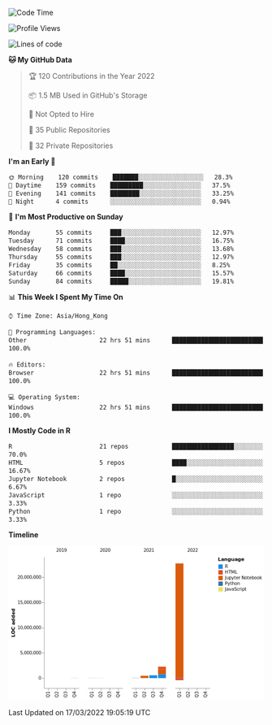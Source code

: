 

<!--**wt12318/wt12318** is a ✨ _special_ ✨ repository because its `README.md` (this file) appears on your GitHub profile.-->

<!--START_SECTION:waka-->
![Code Time](http://img.shields.io/badge/Code%20Time-30%20hrs%2029%20mins-blue)

![Profile Views](http://img.shields.io/badge/Profile%20Views-158-blue)

![Lines of code](https://img.shields.io/badge/From%20Hello%20World%20I%27ve%20Written-26%20Million%20lines%20of%20code-blue)

**🐱 My GitHub Data** 

> 🏆 120 Contributions in the Year 2022
 > 
> 📦 1.5 MB Used in GitHub's Storage 
 > 
> 🚫 Not Opted to Hire
 > 
> 📜 35 Public Repositories 
 > 
> 🔑 32 Private Repositories  
 > 
**I'm an Early 🐤** 

```text
🌞 Morning    120 commits    ███████░░░░░░░░░░░░░░░░░░   28.3% 
🌆 Daytime    159 commits    █████████░░░░░░░░░░░░░░░░   37.5% 
🌃 Evening    141 commits    ████████░░░░░░░░░░░░░░░░░   33.25% 
🌙 Night      4 commits      ░░░░░░░░░░░░░░░░░░░░░░░░░   0.94%

```
📅 **I'm Most Productive on Sunday** 

```text
Monday       55 commits     ███░░░░░░░░░░░░░░░░░░░░░░   12.97% 
Tuesday      71 commits     ████░░░░░░░░░░░░░░░░░░░░░   16.75% 
Wednesday    58 commits     ███░░░░░░░░░░░░░░░░░░░░░░   13.68% 
Thursday     55 commits     ███░░░░░░░░░░░░░░░░░░░░░░   12.97% 
Friday       35 commits     ██░░░░░░░░░░░░░░░░░░░░░░░   8.25% 
Saturday     66 commits     ████░░░░░░░░░░░░░░░░░░░░░   15.57% 
Sunday       84 commits     █████░░░░░░░░░░░░░░░░░░░░   19.81%

```


📊 **This Week I Spent My Time On** 

```text
⌚︎ Time Zone: Asia/Hong_Kong

💬 Programming Languages: 
Other                    22 hrs 51 mins      █████████████████████████   100.0%

🔥 Editors: 
Browser                  22 hrs 51 mins      █████████████████████████   100.0%

💻 Operating System: 
Windows                  22 hrs 51 mins      █████████████████████████   100.0%

```

**I Mostly Code in R** 

```text
R                        21 repos            █████████████████░░░░░░░░   70.0% 
HTML                     5 repos             ████░░░░░░░░░░░░░░░░░░░░░   16.67% 
Jupyter Notebook         2 repos             █░░░░░░░░░░░░░░░░░░░░░░░░   6.67% 
JavaScript               1 repo              ░░░░░░░░░░░░░░░░░░░░░░░░░   3.33% 
Python                   1 repo              ░░░░░░░░░░░░░░░░░░░░░░░░░   3.33%

```


**Timeline**

![Chart not found](https://raw.githubusercontent.com/wt12318/wt12318/main/charts/bar_graph.png) 


 Last Updated on 17/03/2022 19:05:19 UTC
<!--END_SECTION:waka-->



